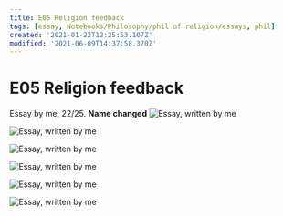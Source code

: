 ```yaml
---
title: E05 Religion feedback
tags: [essay, Notebooks/Philosophy/phil of religion/essays, phil]
created: '2021-01-22T12:25:53.107Z'
modified: '2021-06-09T14:37:58.370Z'
---
```


# E05 Religion feedback

Essay by me, 22/25.
**Name changed**
![Essay, written by me](../attachments/Essay5WriteUp_annotated-1.png)

![Essay, written by me](../attachments/Essay5WriteUp_annotated-2.png)

![Essay, written by me](../attachments/Essay5WriteUp_annotated-3.png)

![Essay, written by me](../attachments/Essay5WriteUp_annotated-4.png)

![Essay, written by me](../attachments/Essay5WriteUp_annotated-5.png)

![Essay, written by me](../attachments/Essay5WriteUp_annotated-6.png)



